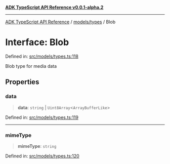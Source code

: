 [**ADK TypeScript API Reference v0.0.1-alpha.2**](../../../README.md)

***

[ADK TypeScript API Reference](../../../modules.md) / [models/types](../README.md) / Blob

# Interface: Blob

Defined in: [src/models/types.ts:118](https://github.com/njraladdin/adk-typescript/blob/main/src/models/types.ts#L118)

Blob type for media data

## Properties

### data

> **data**: `string` \| `Uint8Array`\<`ArrayBufferLike`\>

Defined in: [src/models/types.ts:119](https://github.com/njraladdin/adk-typescript/blob/main/src/models/types.ts#L119)

***

### mimeType

> **mimeType**: `string`

Defined in: [src/models/types.ts:120](https://github.com/njraladdin/adk-typescript/blob/main/src/models/types.ts#L120)
